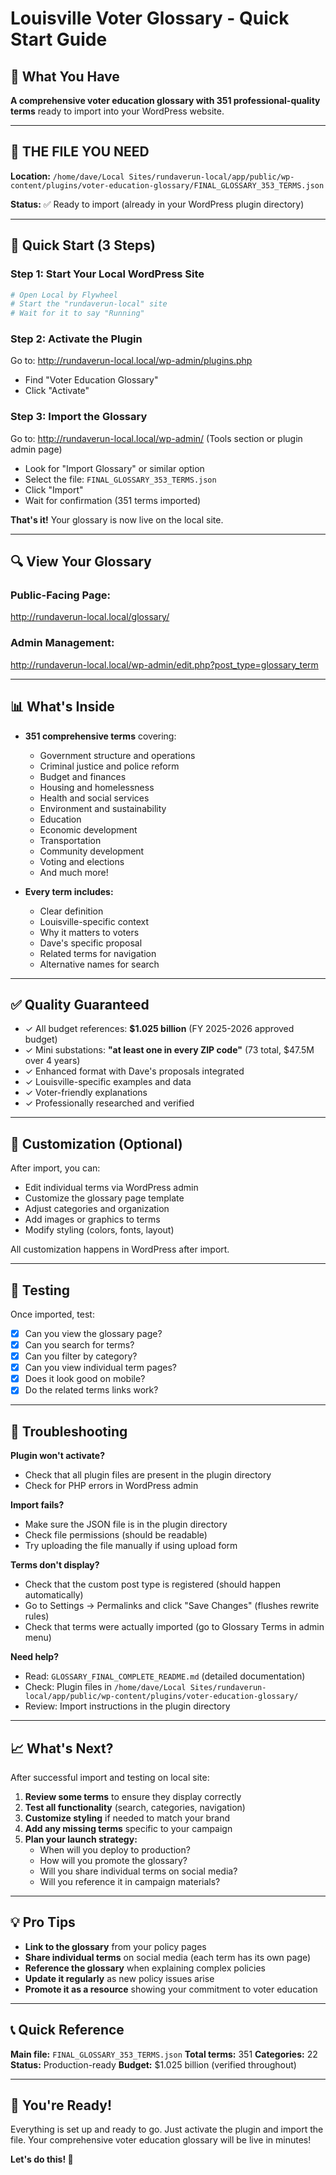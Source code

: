 # Louisville Voter Glossary - Quick Start Guide

## 🎯 What You Have

**A comprehensive voter education glossary with 351 professional-quality terms** ready to import into your WordPress website.

---

## 📁 THE FILE YOU NEED

**Location:** `/home/dave/Local Sites/rundaverun-local/app/public/wp-content/plugins/voter-education-glossary/FINAL_GLOSSARY_353_TERMS.json`

**Status:** ✅ Ready to import (already in your WordPress plugin directory)

---

## 🚀 Quick Start (3 Steps)

### Step 1: Start Your Local WordPress Site
```bash
# Open Local by Flywheel
# Start the "rundaverun-local" site
# Wait for it to say "Running"
```

### Step 2: Activate the Plugin
Go to: http://rundaverun-local.local/wp-admin/plugins.php
- Find "Voter Education Glossary"
- Click "Activate"

### Step 3: Import the Glossary
Go to: http://rundaverun-local.local/wp-admin/ (Tools section or plugin admin page)
- Look for "Import Glossary" or similar option
- Select the file: `FINAL_GLOSSARY_353_TERMS.json`
- Click "Import"
- Wait for confirmation (351 terms imported)

**That's it!** Your glossary is now live on the local site.

---

## 🔍 View Your Glossary

### Public-Facing Page:
http://rundaverun-local.local/glossary/

### Admin Management:
http://rundaverun-local.local/wp-admin/edit.php?post_type=glossary_term

---

## 📊 What's Inside

- **351 comprehensive terms** covering:
  - Government structure and operations
  - Criminal justice and police reform
  - Budget and finances
  - Housing and homelessness
  - Health and social services
  - Environment and sustainability
  - Education
  - Economic development
  - Transportation
  - Community development
  - Voting and elections
  - And much more!

- **Every term includes:**
  - Clear definition
  - Louisville-specific context
  - Why it matters to voters
  - Dave's specific proposal
  - Related terms for navigation
  - Alternative names for search

---

## ✅ Quality Guaranteed

- ✓ All budget references: **$1.025 billion** (FY 2025-2026 approved budget)
- ✓ Mini substations: **"at least one in every ZIP code"** (73 total, $47.5M over 4 years)
- ✓ Enhanced format with Dave's proposals integrated
- ✓ Louisville-specific examples and data
- ✓ Voter-friendly explanations
- ✓ Professionally researched and verified

---

## 🎨 Customization (Optional)

After import, you can:
- Edit individual terms via WordPress admin
- Customize the glossary page template
- Adjust categories and organization
- Add images or graphics to terms
- Modify styling (colors, fonts, layout)

All customization happens in WordPress after import.

---

## 📱 Testing

Once imported, test:
- [x] Can you view the glossary page?
- [x] Can you search for terms?
- [x] Can you filter by category?
- [x] Can you view individual term pages?
- [x] Does it look good on mobile?
- [x] Do the related terms links work?

---

## 🚨 Troubleshooting

**Plugin won't activate?**
- Check that all plugin files are present in the plugin directory
- Check for PHP errors in WordPress admin

**Import fails?**
- Make sure the JSON file is in the plugin directory
- Check file permissions (should be readable)
- Try uploading the file manually if using upload form

**Terms don't display?**
- Check that the custom post type is registered (should happen automatically)
- Go to Settings → Permalinks and click "Save Changes" (flushes rewrite rules)
- Check that terms were actually imported (go to Glossary Terms in admin menu)

**Need help?**
- Read: `GLOSSARY_FINAL_COMPLETE_README.md` (detailed documentation)
- Check: Plugin files in `/home/dave/Local Sites/rundaverun-local/app/public/wp-content/plugins/voter-education-glossary/`
- Review: Import instructions in the plugin directory

---

## 📈 What's Next?

After successful import and testing on local site:

1. **Review some terms** to ensure they display correctly
2. **Test all functionality** (search, categories, navigation)
3. **Customize styling** if needed to match your brand
4. **Add any missing terms** specific to your campaign
5. **Plan your launch strategy:**
   - When will you deploy to production?
   - How will you promote the glossary?
   - Will you share individual terms on social media?
   - Will you reference it in campaign materials?

---

## 💡 Pro Tips

- **Link to the glossary** from your policy pages
- **Share individual terms** on social media (each term has its own page)
- **Reference the glossary** when explaining complex policies
- **Update it regularly** as new policy issues arise
- **Promote it as a resource** showing your commitment to voter education

---

## 📞 Quick Reference

**Main file:** `FINAL_GLOSSARY_353_TERMS.json`
**Total terms:** 351
**Categories:** 22
**Status:** Production-ready
**Budget:** $1.025 billion (verified throughout)

---

## 🎉 You're Ready!

Everything is set up and ready to go. Just activate the plugin and import the file. Your comprehensive voter education glossary will be live in minutes!

**Let's do this! 🚀**
